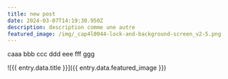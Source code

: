 ```yaml
---
title: new post
date: 2024-03-07T14:19:30.950Z
description: description comme une autre
featured_image: /img/_cap4l0044-lock-and-background-screen_v2-5.png
---
```

caaa bbb ccc ddd eee fff ggg



!\[{{ entry.data.title }}]({{ entry.data.featured_image }})
